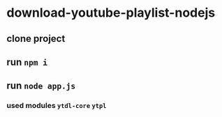 # download-youtube-playlist-nodejs

## clone project

## run `npm i`
## run `node app.js`

### used modules `ytdl-core` `ytpl`